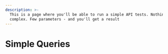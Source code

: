 ```yaml
---
description: >-
  This is a page where you'll be able to run a simple API tests. Nothing
  complex. Few parameters - and you'll get a result
---
```


# Simple Queries



